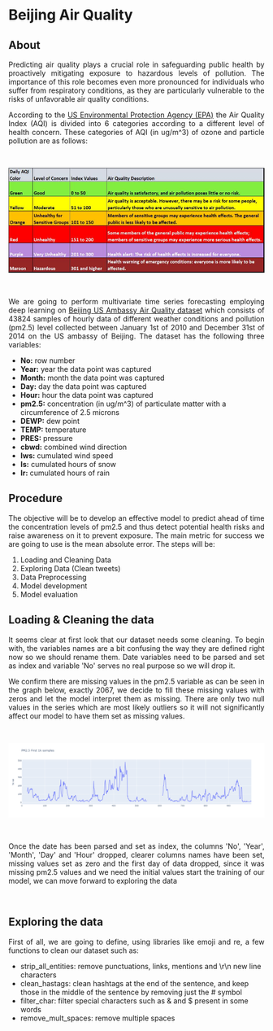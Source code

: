# Beijing Air Quality
## About
<p align='justify'>Predicting air quality plays a crucial role in safeguarding public health by proactively mitigating exposure to hazardous levels of pollution. The importance of this role becomes even more pronounced for individuals who suffer from respiratory conditions, as they are particularly vulnerable to the risks of unfavorable air quality conditions.</p>

<p align='justify'>According to the <a href=https://www.airnow.gov/aqi/aqi-basics/>US Environmental Protection Agency (EPA)</a> the Air Quality Index (AQI) is divided into 6 categories according to a different level of health concern. These categories of AQI (in ug/m^3) of ozone and particle pollution are as follows:</p></br>

<p align="center">
  <img src="imgs/AQI_Index.jpg" alt="[aqi_index]">
</p></br>

<p align='justify'>We are going to perform multivariate time series forecasting employing deep learning on <a href=https://archive.ics.uci.edu/dataset/381/beijing+pm2+5+data>Beijing US Ambassy Air Quality dataset</a> which consists of 43824 samples of hourly data of different weather conditions and pollution (pm2.5) level collected between January 1st of 2010 and December 31st of 2014 on the US ambassy of Beijing. The dataset has the following three variables: </p>
<ul>
<li><b>No:</b> row number
<li><b>Year:</b> year the data point was captured
<li><b>Month:</b> month the data point was captured
<li><b>Day:</b> day the data point was captured
<li><b>Hour:</b> hour the data point was captured
<li><b>pm2.5:</b> concentration (in ug/m^3) of particulate matter with a circumference of 2.5 microns 
<li><b>DEWP:</b> dew point
<li><b>TEMP:</b> temperature
<li><b>PRES:</b> pressure
<li><b>cbwd:</b> combined wind direction
<li><b>Iws:</b> cumulated wind speed
<li><b>Is:</b> cumulated hours of snow
<li><b>Ir:</b> cumulated hours of rain
</ul>

## Procedure
<p align='justify'>The objective will be to develop an effective model to predict ahead of time the concentration levels of pm2.5 and thus detect potential health risks and raise awareness on it to prevent exposure. The main metric for success we are going to use is the mean absolute error.
The steps will be:
<ol>
<li>Loading and Cleaning Data
<li>Exploring Data (Clean tweets)
<li>Data Preprocessing
<li>Model development
<li>Model evaluation
</ol>
</p>

## Loading & Cleaning the data
<p align='justify'>It seems clear at first look that our dataset needs some cleaning. To begin with, the variables names are a bit confusing the way they are defined right now so we should rename them. Date variables need to be parsed and set as index and variable 'No' serves no real purpose so we will drop it.</p>

<p align='justify'>We confirm there are missing values in the pm2.5 variable as can be seen in the graph below, exactly 2067, we decide to fill these missing values with zeros and let the model interpret them as missing. There are only two null values in the series which are most likely outliers so it will not significantly affect our model to have them set as missing values.</p></br>

<p align="center">
  <img src="imgs/first-1k.png" alt="[first-1k]">
</p></br>

<p align='justify'>Once the date has been parsed and set as index, the columns 'No', 'Year', 'Month', 'Day' and 'Hour' dropped, clearer columns names have been set, missing values set as zero and the first day of data dropped, since it was missing pm2.5 values and we need the initial values start the training of our model, we can move forward to exploring the data</p></br>

## Exploring the data
<p align='justify'>First of all, we are going to define, using libraries like emoji and re, a few functions to clean our dataset such as:
<ul>
<li>strip_all_entities: remove punctuations, links, mentions and \r\n new line characters
<li>clean_hastags: clean hashtags at the end of the sentence, and keep those in the middle of the sentence by removing just the # symbol
<li>filter_char: filter special characters such as & and $ present in some words
<li>remove_mult_spaces: remove multiple spaces
</ul>
</p>
